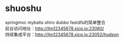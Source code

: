 # shuoshu
springmvc mybatis shiro dubbo fastdfs的简单整合
<br />
前台访问地址：http://jhn12345678.xicp.io:23060/
<br />
持续集成平台：http://jhn12345678.xicp.io:23052/hudson
